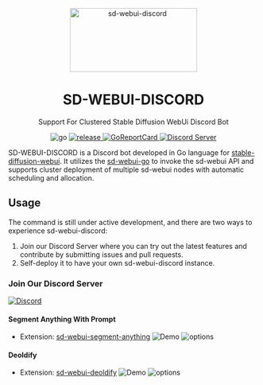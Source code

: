 <!--
 * @Author: SpenserCai
 * @Date: 2023-08-17 18:23:21
 * @version: 
 * @LastEditors: SpenserCai
 * @LastEditTime: 2023-08-17 23:09:16
 * @Description: file content
-->
<div align="center">

<img src="https://raw.githubusercontent.com/SpenserCai/sd-webui-discord/main/res/wrapper.png" width="256" height="128" alt="sd-webui-discord">

# SD-WEBUI-DISCORD
Support For Clustered Stable Diffusion WebUi Discord Bot

</div>

<div align="center">
  <img src="https://img.shields.io/badge/Go-1.19+-blue" alt="go">
  <a href="https://github.com/SpenserCai/sd-webui-go/releases">
    <img src="https://img.shields.io/github/v/release/SpenserCai/sd-webui-discord?color=rgb(255%2C0%2C0)&include_prereleases" alt="release">
  </a>
  <a href="https://goreportcard.com/report/github.com/SpenserCai/sd-webui-discord">
    <img src="https://goreportcard.com/badge/github.com/SpenserCai/sd-webui-discord" alt="GoReportCard">
  </a>
  <a href="https://discord.gg/uNJpzEE4sZ">
    <img src="https://discordapp.com/api/guilds/1140177489008807966/widget.png?style=shield"   alt="Discord Server">
  </a>
</div>

SD-WEBUI-DISCORD is a Discord bot developed in Go language for [stable-diffusion-webui](https://github.com/AUTOMATIC1111/stable-diffusion-webui). It utilizes the [sd-webui-go](https://github.com/SpenserCai/sd-webui-go) to invoke the sd-webui API and supports cluster deployment of multiple sd-webui nodes with automatic scheduling and allocation.


## Usage

The command is still under active development, and there are two ways to experience sd-webui-discord: 
1. Join our Discord Server where you can try out the latest features and contribute by submitting issues and pull requests. 
2. Self-deploy it to have your own sd-webui-discord instance.


### Join Our Discord Server
[![Discord](https://discordapp.com/api/guilds/1140177489008807966/widget.png?style=banner2)](https://discord.gg/uNJpzEE4sZ)

#### Segment Anything With Prompt
  - Extension: [sd-webui-segment-anything](https://github.com/continue-revolution/sd-webui-segment-anything)
  ![Demo](https://raw.githubusercontent.com/SpenserCai/sd-webui-discord/main/res/sam_demo.png)
  ![options](https://raw.githubusercontent.com/SpenserCai/sd-webui-discord/main/res/sam_options.png)

#### Deoldify
 - Extension: [sd-webui-deoldify](https://github.com/SpenserCai/sd-webui-deoldify)
  ![Demo](https://raw.githubusercontent.com/SpenserCai/sd-webui-discord/main/res/deoldify_demo.png)
  ![options](https://raw.githubusercontent.com/SpenserCai/sd-webui-discord/main/res/deoldify_options.png)